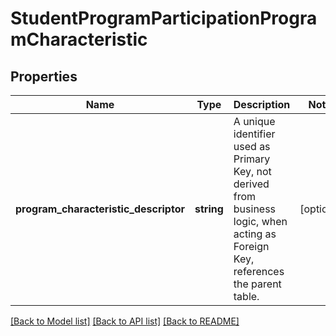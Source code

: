 # StudentProgramParticipationProgramCharacteristic

## Properties
Name | Type | Description | Notes
------------ | ------------- | ------------- | -------------
**program_characteristic_descriptor** | **string** | A unique identifier used as Primary Key, not derived from business logic, when acting as Foreign Key, references the parent table. | [optional] 

[[Back to Model list]](../README.md#documentation-for-models) [[Back to API list]](../README.md#documentation-for-api-endpoints) [[Back to README]](../README.md)


